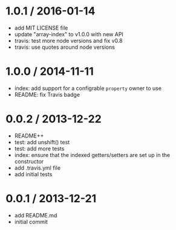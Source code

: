 
1.0.1 / 2016-01-14
==================

  * add MIT LICENSE file
  * update "array-index" to v1.0.0 with new API
  * travis: test more node versions and fix v0.8
  * travis: use quotes around node versions

1.0.0 / 2014-11-11
==================

  * index: add support for a configrable `property` owner to use
  * README: fix Travis badge

0.0.2 / 2013-12-22
==================

  * README++
  * test: add unshift() test
  * test: add more tests
  * index: ensure that the indexed getters/setters are set up in the constructor
  * add .travis.yml file
  * add initial tests

0.0.1 / 2013-12-21
==================

  * add README.md
  * initial commit
